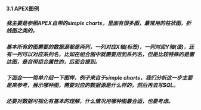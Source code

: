 #### 3.1 APEX图例
##### 我主要是参照APEX自带的simple charts，里面有很多图，最常用的柱状图，折线图之类的。
##### 基本所有的图需要的数据源都是两列，一列对应X轴(标签)，一列对应Y轴(值)，还有一列可以对应系列名，比如在组合图中就需要用到系列名，但是比较特殊的是雷达图，是自带组合属性的，后面会提到。
##### 下面会一一简单介绍一下图样，例子来自于simple charts，我们分析这一步主要是来参考，展示哪种图，需要对应的数据源是什么样的，然后再去写SQL。
##### 还要对数据可视化有基本的理解，什么情况用哪种图最合适，也要考虑。   